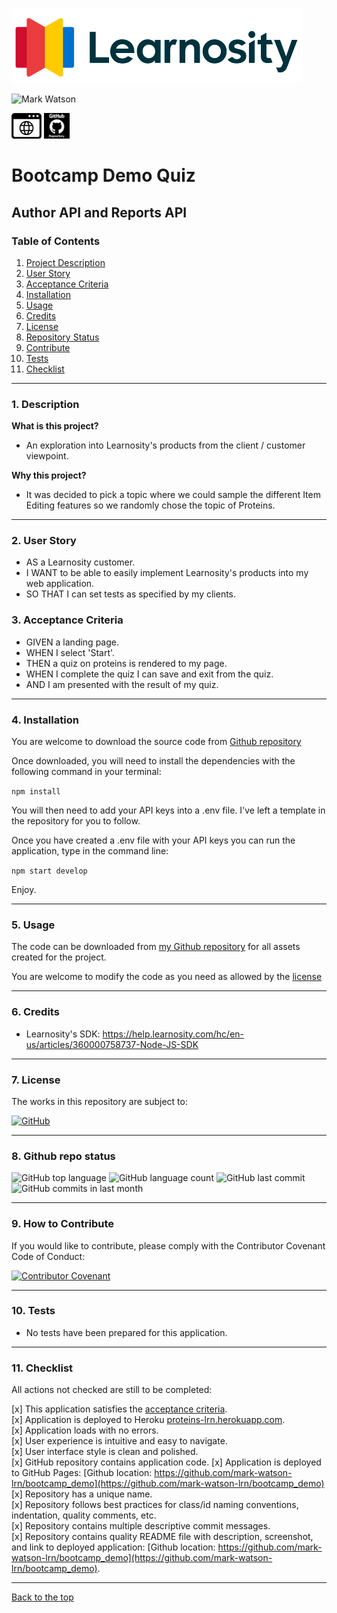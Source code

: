 
![Mark Watson](./assets/LearnosityLogo_cropped.png)  

![Mark Watson](./assets/protein_molecule.png)  

[![webpage](./assets/myWebpage.png)](https://proteins-lrn.herokuapp.com)  [![github](./assets/myGithub.png)](https://github.com/mark-watson-lrn/bootcamp_demo)  

 
# Bootcamp Demo Quiz  
## Author API and Reports API

### Table of Contents  
  
   1. [Project Description](#1-description)
   2. [User Story](#2-user-story)
   3. [Acceptance Criteria](#3-acceptance-criteria)
   4. [Installation](#4-installation)
   5. [Usage](#5-usage)
   6. [Credits](#6-credits)
   7. [License](#7-license)
   8. [Repository Status](#8-github-repo-status)
   9. [Contribute](#9-how-to-contribute)
   10. [Tests](#10-tests)
   11. [Checklist](#11-checklist)

---

### 1. Description  

**What is this project?**  

* An exploration into Learnosity's products from the client / customer viewpoint.

**Why this project?**  

* It was decided to pick a topic where we could sample the different Item Editing features so we randomly chose the topic of Proteins.

---

### 2. User Story  

* AS a Learnosity customer.  
* I WANT to be able to easily implement Learnosity's products into my web application.  
* SO THAT I can set tests as specified by my clients.  

### 3. Acceptance Criteria

* GIVEN a landing page.
* WHEN I select 'Start'.
* THEN a quiz on proteins is rendered to my page.
* WHEN I complete the quiz I can save and exit from the quiz.
* AND I am presented with the result of my quiz.

---

### 4. Installation

You are welcome to download the source code from [Github repository](https://github.com/mark-watson-lrn/bootcamp_react_demo)  

Once downloaded, you will need to install the dependencies with the following command in your terminal:  

```npm install```  

You will then need to add your API keys into a .env file.  I've left a template in the repository for you to follow.

Once you have created a .env file with your API keys you can run the application, type in the command line:

```npm start develop```  

Enjoy.  

---

### 5. Usage  

The code can be downloaded from [my Github repository](https://github.com/mark-watson-lrn/bootcamp_react_demo) for all assets created for the project.  

You are welcome to modify the code as you need as allowed by the [license](#7-license)

---

### 6. Credits  

* Learnosity's SDK: https://help.learnosity.com/hc/en-us/articles/360000758737-Node-JS-SDK

---

### 7. License  

 The works in this repository are subject to:  

[![GitHub](https://img.shields.io/github/license/mark-watson-lrn/bootcamp_demo)](doc/LICENSE.md)

---

### 8. Github repo status  
![GitHub top language](https://img.shields.io/github/languages/top/mark-watson-lrn/bootcamp_demo)
![GitHub language count](https://img.shields.io/github/languages/count/mark-watson-lrn/bootcamp_demo)
![GitHub last commit](https://img.shields.io/github/last-commit/mark-watson-lrn/bootcamp_demo)
![GitHub commits in last month](https://img.shields.io/github/commit-activity/m/mark-watson-lrn/bootcamp_demo)

---

### 9. How to Contribute  

 If you would like to contribute, please comply with the Contributor Covenant Code of Conduct:  

[![Contributor Covenant](https://img.shields.io/badge/Contributor%20Covenant-2.1-4baaaa.svg)](doc/code_of_conduct.md)

---

### 10. Tests  

* No tests have been prepared for this application.  

---

### 11. Checklist  

 All actions not checked are still to be completed:  

[x]  This application satisfies the [acceptance criteria](#3-acceptance-criteria).  
[x]  Application is deployed to Heroku [proteins-lrn.herokuapp.com](https://proteins-lrn.herokuapp.com).  
[x]  Application loads with no errors.  
[x]  User experience is intuitive and easy to navigate.  
[x]  User interface style is clean and polished.  
[x]  GitHub repository contains application code.
[x]  Application is deployed to GitHub Pages: [Github location: https://github.com/mark-watson-lrn/bootcamp_demo](https://github.com/mark-watson-lrn/bootcamp_demo)  
[x]  Repository has a unique name.  
[x]  Repository follows best practices for class/id naming conventions, indentation, quality comments, etc.  
[x]  Repository contains multiple descriptive commit messages.  
[x]  Repository contains quality README file with description, screenshot, and link to deployed application: [Github location: https://github.com/mark-watson-lrn/bootcamp_demo](https://github.com/mark-watson-lrn/bootcamp_demo).  

---

[Back to the top](#bootcamp-demo-quiz)  
